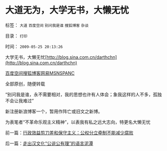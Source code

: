 # 大道无为，大学无书，大懒无忧

标签： `大道` `百度空间` `别问我是谁` `搜狐博客` `杂谈` 

目录： `打印`

时间： `2009-05-25 20:13:26`

大学无书，大懒无忧[http://blog.sina.com.cn/darthchn](http://blog.sina.com.cn/darthchn)

[百度空间](http://hi.baidu.com/darthchn/blog)[搜狐博客](http://darthvad.blog.sohu.com/)[网易](http://darthvad..blog.163.com/)[MSNSPANC](http://cid-36d976e82bb7123d.spaces.live.com/default.aspx)

全部原创，随便转载

“别问我是谁，永不需要相对，我的思想也许有人体会；象我这样的人不多，孤独不会让我难过”

新注册新浪博客一个，暂用作阵亡或旧文之新博。

为表笔者“不革命乐观主义精神”，以表我有私之远大志向，特更名大懒无忧



前一篇：[行政效益剪刀差和保守主义：公权分立牵制不能减少腐败](../../../2009/5/25/行政效益剪刀差和保守主义：公权分立牵制不能减少腐败.md)

后一篇：[走出汉文化“公说公有理”的语言泥潭](../../../2009/5/25/走出汉文化“公说公有理”的语言泥潭.md)